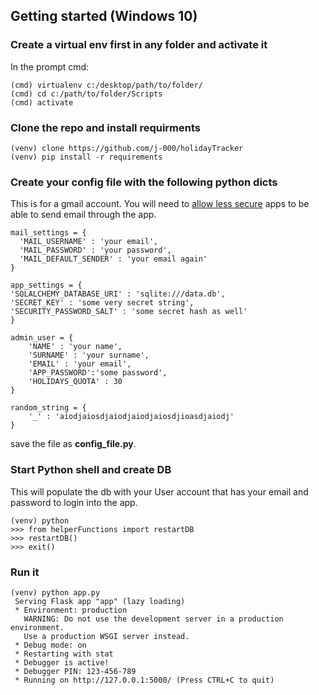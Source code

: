 ## Getting started (Windows 10)

### Create a virtual env first in any folder and activate it
In the prompt cmd:
```
(cmd) virtualenv c:/desktop/path/to/folder/
(cmd) cd c:/path/to/folder/Scripts
(cmd) activate
```

### Clone the repo and install requirments
```
(venv) clone https://github.com/j-000/holidayTracker
(venv) pip install -r requirements
```

### Create your config file with the following python dicts
This is for a gmail account. You will need to [allow less secure](https://myaccount.google.com/lesssecureapps?pli=1) apps to be able to send email through the app.
```
mail_settings = {
  'MAIL_USERNAME' : 'your email',
  'MAIL_PASSWORD' : 'your password',
  'MAIL_DEFAULT_SENDER' : 'your email again'
}

app_settings = {
'SQLALCHEMY_DATABASE_URI' : 'sqlite:///data.db',
'SECRET_KEY' : 'some very secret string',
'SECURITY_PASSWORD_SALT' : 'some secret hash as well'
}

admin_user = {
    'NAME' : 'your name',
    'SURNAME' : 'your surname',
    'EMAIL' : 'your email',
    'APP_PASSWORD':'some password',
    'HOLIDAYS_QUOTA' : 30
}

random_string = {
    '_' : 'aiodjaiosdjaiodjaiodjaiosdjioasdjaiodj'
}
```

save the file as **config_file.py**.

### Start Python shell and create DB
This will populate the db with your User account that has your email and password to login into the app.
```
(venv) python
>>> from helperFunctions import restartDB
>>> restartDB()
>>> exit()
```

### Run it
```
(venv) python app.py
 Serving Flask app "app" (lazy loading)
 * Environment: production
   WARNING: Do not use the development server in a production environment.
   Use a production WSGI server instead.
 * Debug mode: on
 * Restarting with stat
 * Debugger is active!
 * Debugger PIN: 123-456-789
 * Running on http://127.0.0.1:5000/ (Press CTRL+C to quit)
```
